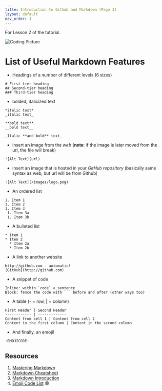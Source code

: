 ```yaml
---
title: Introduction to Github and Markdown (Page 1)
layout: default
nav_order: 1
---
```

  
  For Lesson 2 of the tutorial.
  
  ![Coding Picture](https://thumbor.forbes.com/thumbor/640x640/https://blogs-images.forbes.com/forbestechcouncil/files/2019/01/canva-photo-editor-8-7.jpg?width=960)
  
  # List of Useful Markdown Features
  * Headings of a number of different levels (6 sizes)
  ```
  # First-tier heading
  ## Second-tier heading
  ### Third-tier heading
  ```
  * bolded, italicized text
  ```
  *italic text*
  _italic text_
  
  **bold text**
  __bold text__
  
  _Italic **and bold** text_
  ```
  * insert an image from the *web* (**note**: if the image is later moved from the url, the file will break)
  ```
  ![Alt Text](url)
  ```
  * insert an image that is hosted in your *GitHub repository* (basically same syntax as web, but url will be from Github)
  ```
 ![Alt Text](/images/logo.png)
  ```
  * An ordered list
  ```
1. Item 1
1. Item 2
1. Item 3
   1. Item 3a
   1. Item 3b
  ```
  * A bulleted list
  ```
  * Item 1
  * Item 2
    * Item 2a
    * Item 2b
  ```
  * A link to another website
  ```
http://github.com - automatic!
[GitHub](http://github.com)
  ```
  * A snippet of code
  ```
  Inline: within `code` a sentence
  Block: fence the code with ``` before and after (other ways too)
  ```
  * A table (- = row, | = column)
  ```
  First Header | Second Header
------------ | -------------
Content from cell 1 | Content from cell 2
Content in the first column | Content in the second column
  ```
  * And finally, an emoji!
  ```
  :EMOJICODE:
  ```

## Resources
1. [Mastering Markdown](https://guides.github.com/features/mastering-markdown/)
2. [Markdown Cheatsheet](https://github.com/adam-p/markdown-here/wiki/Markdown-Cheatsheet)
3. [Markdown Introduction](https://daringfireball.net/projects/markdown/)
4. [Emoji Code List](https://github.com/ikatyang/emoji-cheat-sheet/blob/master/README.md) 😄
